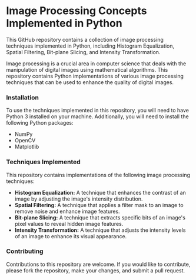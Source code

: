 # Image Processing Concepts Implemented in Python

This GitHub repository contains a collection of image processing techniques implemented in Python, including Histogram Equalization, Spatial Filtering, Bit-plane Slicing, and Intensity Transformation.

Image processing is a crucial area in computer science that deals with the manipulation of digital images using mathematical algorithms. This repository contains Python implementations of various image processing techniques that can be used to enhance the quality of digital images.

### Installation
To use the techniques implemented in this repository, you will need to have Python 3 installed on your machine. Additionally, you will need to install the following Python packages:

* NumPy
* OpenCV
* Matplotlib

### Techniques Implemented
This repository contains implementations of the following image processing techniques:

* **Histogram Equalization:** A technique that enhances the contrast of an image by adjusting the image's intensity distribution.
* **Spatial Filtering:** A technique that applies a filter mask to an image to remove noise and enhance image features.
* **Bit-plane Slicing:** A technique that extracts specific bits of an image's pixel values to reveal hidden image features.
* **Intensity Transformation:** A technique that adjusts the intensity levels of an image to enhance its visual appearance.


### Contributing
Contributions to this repository are welcome. If you would like to contribute, please fork the repository, make your changes, and submit a pull request.
